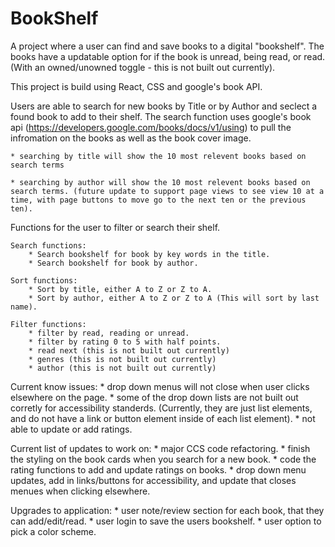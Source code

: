 # BookShelf

A project where a user can find and save books to a digital "bookshelf". The books have a updatable option for if the book is unread, being read, or read. (With an owned/unowned toggle - this is not built out currently).

This project is build using React, CSS and google's book API.

Users are able to search for new books by Title or by Author and seclect a found book to add to their shelf. The search function uses google's book api (https://developers.google.com/books/docs/v1/using) to pull the infromation on the books as well as the book cover image.

    * searching by title will show the 10 most relevent books based on search terms

    * searching by author will show the 10 most relevent books based on search terms. (future update to support page views to see view 10 at a time, with page buttons to move go to the next ten or the previous ten).

Functions for the user to filter or search their shelf.

    Search functions:
        * Search bookshelf for book by key words in the title.
        * Search bookshelf for book by author.

    Sort functions:
        * Sort by title, either A to Z or Z to A.
        * Sort by author, either A to Z or Z to A (This will sort by last name).

    Filter functions:
        * filter by read, reading or unread.
        * filter by rating 0 to 5 with half points.
        * read next (this is not built out currently)
        * genres (this is not built out currently)
        * author (this is not built out currently)

Current know issues: 
        * drop down menus will not close when user clicks elsewhere on the page. 
        * some of the drop down lists are not built out corretly for accessibility standerds. (Currently, they are just list elements, and do not have a link or button element inside of each list element). 
        * not able to update or add ratings.
    

Current list of updates to work on:
        * major CCS code refactoring.
        * finish the styling on the book cards when you search for a new book.
        * code the rating functions to add and update ratings on books.
        * drop down menu updates, add in links/buttons for accessibility, and update that closes menues when clicking elsewhere.

Upgrades to application:
        * user note/review section for each book, that they can add/edit/read.
        * user login to save the users bookshelf.
        * user option to pick a color scheme.
